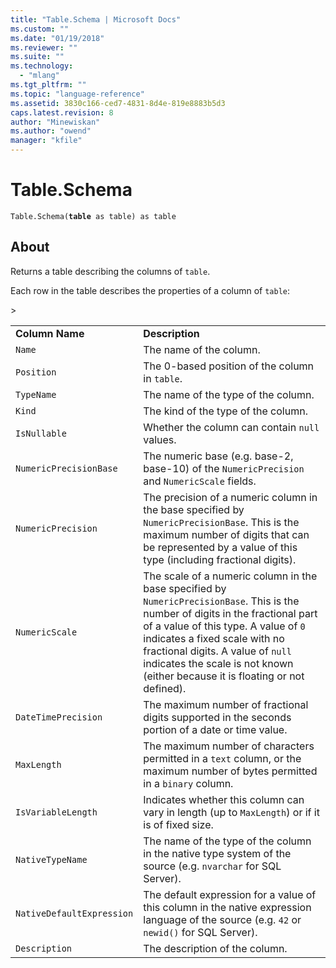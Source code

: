 ```yaml
---
title: "Table.Schema | Microsoft Docs"
ms.custom: ""
ms.date: "01/19/2018"
ms.reviewer: ""
ms.suite: ""
ms.technology: 
  - "mlang"
ms.tgt_pltfrm: ""
ms.topic: "language-reference"
ms.assetid: 3830c166-ced7-4831-8d4e-819e8883b5d3
caps.latest.revision: 8
author: "Minewiskan"
ms.author: "owend"
manager: "kfile"
---
```

# Table.Schema
<code>Table.Schema(<b>table</b> as table) as table</code>

## About

<p>Returns a table describing the columns of <code>table</code>.</p> <p>Each row in the table describes the properties of a column of <code>table</code>:</p> <p><table> <tr> <td><b>Column Name</b></td> <td><b>Description</b></td> </tr> <tr> <td><code>Name</code></td> <td>The name of the column.</td> </tr> <tr> <td><code>Position</code></td> <td>The 0-based position of the column in <code>table</code>.</td> </tr> <tr> <td><code>TypeName</code></td> <td>The name of the type of the column.</td> </tr> <tr> <td><code>Kind</code></td> <td>The kind of the type of the column.</td> </tr> <tr> <td><code>IsNullable</code></td> <td>Whether the column can contain <code>null</code> values.</td> </tr> <tr> <td><code>NumericPrecisionBase</code></td> <td>The numeric base (e.g. base-2, base-10) of the <code>NumericPrecision</code> and <code>NumericScale</code> fields.</td> </tr> <tr> <td><code>NumericPrecision</code></td> <td>The precision of a numeric column in the base specified by <code>NumericPrecisionBase</code>. This is the maximum number of digits that can be represented by a value of this type (including fractional digits).</td> </tr> <tr> <td><code>NumericScale</code></td> <td>The scale of a numeric column in the base specified by <code>NumericPrecisionBase</code>. This is the number of digits in the fractional part of a value of this type. A value of <code>0</code> indicates a fixed scale with no fractional digits. A value of <code>null</code> indicates the scale is not known (either because it is floating or not defined).</td> </tr> <tr> <td><code>DateTimePrecision</code></td> <td>The maximum number of fractional digits supported in the seconds portion of a date or time value.</td> </tr> <tr> <td><code>MaxLength</code></td> <td>The maximum number of characters permitted in a <code>text</code> column, or the maximum number of bytes permitted in a <code>binary</code> column.</td> </tr> <tr> <td><code>IsVariableLength</code></td> <td>Indicates whether this column can vary in length (up to <code>MaxLength</code>) or if it is of fixed size.</td> </tr> > <tr> <td><code>NativeTypeName</code></td> <td>The name of the type of the column in the native type system of the source (e.g. <code>nvarchar</code> for SQL Server).</td> </tr> <tr> <td><code>NativeDefaultExpression</code></td> <td>The default expression for a value of this column in the native expression language of the source (e.g. <code>42</code> or <code>newid()</code> for SQL Server).</td> </tr> <tr> <td><code>Description</code></td> <td>The description of the column.</td> </tr> </table></p>

  
